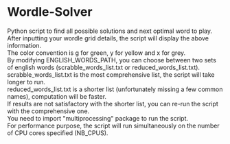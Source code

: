 # Wordle-Solver
Python script to find all possible solutions and next optimal word to play.\
After inputting your wordle grid details, the script will display the above information.\
The color convention is g for green, y for yellow and x for grey.\
By modifying ENGLISH_WORDS_PATH, you can choose between two sets of english words (scrabble_words_list.txt or reduced_words_list.txt).\
scrabble_words_list.txt is the most comprehensive list, the script will take longer to run.\
reduced_words_list.txt is a shorter list (unfortunately missing a few common names), computation will be faster.\
If results are not satisfactory with the shorter list, you can re-run the script with the comprehensive one.\
You need to import "multiprocessing" package to run the script.\
For performance purpose, the script will run simultaneously on the number of CPU cores specified (NB_CPUS).
